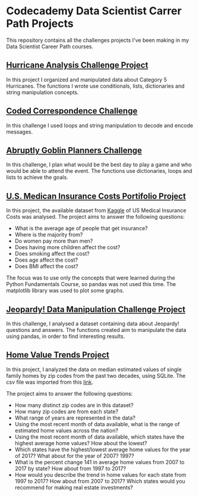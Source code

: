 # Codecademy Data Scientist Carrer Path Projects

This repository contains all the challenges projects I've been making in my Data Scientist Career Path courses.

## [Hurricane Analysis Challenge Project](https://github.com/paola-yumi-m/codeCademy_projects/blob/main/hurricane_analysis_project.ipynb)

In this project I organized and manipulated data about Category 5 Hurricanes.
The functions I wrote use conditionals, lists, dictionaries and string manipulation concepts.

## [Coded Correspondence Challenge](https://github.com/paola-yumi-m/codecademy_projects/blob/main/coded_correspondence.ipynb)

In this challenge I used loops and string manipulation to decode and encode messages.

## [Abruptly Goblin Planners Challenge](https://github.com/paola-yumi-m/codecademy_projects/blob/main/abruplty_goblins_planner.ipynb)

In this challenge, I plan what would be the best day to play a game and who would be able to attend the event.
The functions use dictionaries, loops and lists to achieve the goals.

## [U.S. Medican Insurance Costs Portifolio Project](https://github.com/paola-yumi-m/codecademy_projects/blob/main/us_medical_insurance_costs/us_medical_insurance_costs.ipynb)

In this project, the available dataset from [Kaggle](https://www.kaggle.com/mirichoi0218/insurance) of US Medical Insurance Costs was analysed. The project aims to answer the following questions:

  - What is the average age of people that get insurance?
  - Where is the majority from?
  - Do women pay more than men?
  - Does having more children affect the cost?
  - Does smoking affect the cost?
  - Does age affect the cost?
  - Does BMI affect the cost?
 
The focus was to use only the concepts that were learned during the Python Fundamentals Course, so pandas was not used this time. 
The matplotlib library was used to plot some graphs.

## [Jeopardy! Data Manipulation Challenge Project](https://github.com/paola-yumi-m/codecademy_projects/blob/main/jeopardy/jeopardy.ipynb)

In this challenge, I analysed a dataset containing data about Jeopardy! questions and answers. 
The functions created aim to manipulate the data using pandas, in order to find interesting results.

## [Home Value Trends Project](https://github.com/paola-yumi-m/codecademy_projects/blob/main/zip_codes.sqbpro)

In this project, I analyzed the data on median estimated values of single family homes by zip codes from the past two decades, using SQLite.
The csv file was imported from this [link](https://drive.google.com/file/d/1Ew2rS1O_Mu5dUh59rlVw9IhCy_xrwftk/view).

The project aims to answer the following questions:

  - How many distinct zip codes are in this dataset?
  - How many zip codes are from each state?
  - What range of years are represented in the data?
  - Using the most recent month of data available, what is the range of estimated home values across the nation?
  - Using the most recent month of data available, which states have the highest average home values? How about the lowest?
  - Which states have the highest/lowest average home values for the year of 2017? What about for the year of 2007? 1997?
  - What is the percent change 141 in average home values from 2007 to 2017 by state? How about from 1997 to 2017?
  - How would you describe the trend in home values for each state from 1997 to 2017? How about from 2007 to 2017? Which states would you recommend for making real estate investments?
